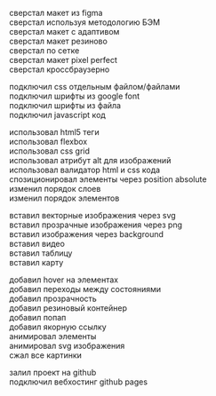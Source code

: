 сверстал макет из figma  
сверстал используя методологию БЭМ  
сверстал макет с адаптивом  
сверстал макет резиново  
сверстал по сетке  
сверстал макет pixel perfect  
сверстал кроссбраузерно  

подключил css отдельным файлом/файлами  
подключил шрифты из google font  
подключил шрифты из файла  
подключил javascript код  

использовал html5 теги  
использовал flexbox  
использовал css grid  
использовал атрибут alt для изображений  
использовал валидатор html и css кода  
спозиционировал элементы через position absolute  
изменил порядок слоев  
изменил порядок элементов  

вставил векторные изображения через svg  
вставил прозрачные изображения через png  
вставил изображения через background  
вставил видео  
вставил таблицу  
вставил карту  

добавил hover на элементах  
добавил переходы между состояниями  
добавил прозрачность  
добавил резиновый контейнер  
добавил попап  
добавил якорную ссылку  
анимировал элементы  
анимировал svg изображения  
сжал все картинки  

залил проект на github  
подключил вебхостинг github pages  

